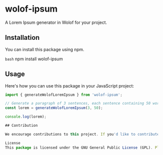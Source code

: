 # wolof-ipsum

A Lorem Ipsum generator in Wolof for your project.

## Installation

You can install this package using npm.

`bash`
npm install wolof-ipsum

## Usage

Here's how you can use this package in your JavaScript project:

```javascript
import { generateWolofLoremIpsum } from 'wolof-ipsum';

// Generate a paragraph of 3 sentences, each sentence containing 50 words
const lorem = generateWolofLoremIpsum(3, 50);

console.log(lorem);

## Contribution

We encourage contributions to this project. If you'd like to contribute, you can open issues, send pull requests, or improve the documentation.

License
This package is licensed under the GNU General Public License (GPL). Please refer to the LICENSE file for more details.
